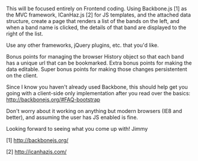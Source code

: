 This will be focused entirely on Frontend coding. Using Backbone.js [1] as the MVC framework, ICanHaz.js [2] for JS templates, and the attached data structure, create a page that renders a list of the bands on the left, and when a band name is clicked, the details of that band are displayed to the right of the list.

Use any other frameworks, jQuery plugins, etc. that you'd like.

Bonus points for managing the browser History object so that each band has a unique url that can be bookmarked. Extra bonus points for making the data editable. Super bonus points for making those changes persistentent on the client.

Since I know you haven't already used Backbone, this should help get you going with a client-side only implementation after you read over the basics:
http://backbonejs.org/#FAQ-bootstrap

Don't worry about it working on anything but modern browsers (IE8 and better), and assuming the user has JS enabled is fine.

Looking forward to seeing what you come up with!
Jimmy

[1] http://backbonejs.org/

[2] http://icanhazjs.com/
